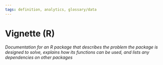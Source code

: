 ```yaml
---
tags: definition, analytics, glossary/data
---
```

#  Vignette (R)
*Documentation for an R package that describes the problem the package is designed to solve, explains how its functions can be used, and lists any dependencies on other packages*